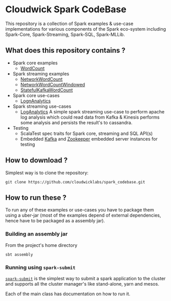 # Cloudwick Spark CodeBase

This repository is a collection of Spark examples & use-case implementations for various components of the Spark eco-system including Spark-Core, Spark-Streaming, Spark-SQL, Spark-MLLib.

## What does this repository contains ?

* Spark core examples
    * [WordCount](src/main/scala/com/cloudwick/spark/examples/core/WordCountRunner.scala)
* Spark streaming examples
    * [NetworkWordCount](src/main/scala/com/cloudwick/spark/examples/streaming/local/NetworkWordCount.scala)
    * [NetworkWordCountWindowed](src/main/scala/com/cloudwick/spark/examples/streaming/local/NetworkWordCountWindowed.scala)
    * [StatefulKafkaWordCount](src/main/scala/com/cloudwick/spark/examples/streaming/kafka/StatefulKafkaWordCount.scala)
* Spark core use-cases
    * [LognAnalytics](src/main/scala/com/cloudwick/spark/loganalysis/LogAnalyzerRunner.scala)
* Spark streaming use-cases
    * [LogAnalytics](src/main/scala/com/cloudwick/spark/loganalysis/LogAnalyzerStreamingRunner.scala) 
        A simple spark streaming use-case to perform apache log analysis which could read data from Kafka & Kinesis performs some analysis and persists the result's to cassandra.
* Testing
    * ScalaTest spec traits for Spark core, streaming and SQL API(s)
    * Embedded [Kafka](src/main/scala/com/cloudwick/spark/embedded/KafkaServer.scala) and [Zookeeper](src/main/scala/com/cloudwick/spark/embedded/ZookeeperServer.scala) embedded server instances for testing
    
## How to download ?

Simplest way is to clone the repository:

```
git clone https://github.com/cloudwicklabs/spark_codebase.git
```
    
## How to run these ?

To run any of these examples or use-cases you have to package them using a uber-jar (most of the examples depend of external dependencies, hence have to be packaged as a assembly jar).

### Building an assembly jar

From the project's home directory

```
sbt assembly
```

### Running using `spark-submit`

[`spark-submit`](https://spark.apache.org/docs/latest/submitting-applications.html) is the simplest way to submit a spark application to the cluster and supports all the cluster manager's like stand-alone, yarn and mesos.

Each of the main class has documentation on how to run it.
